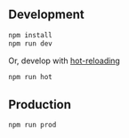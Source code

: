 ## Development
```bash
npm install
npm run dev
```
Or, develop with [hot-reloading](http://webpack.github.io/docs/hot-module-replacement-with-webpack.html)
```bash
npm run hot
```

## Production
```bash
npm run prod
```
